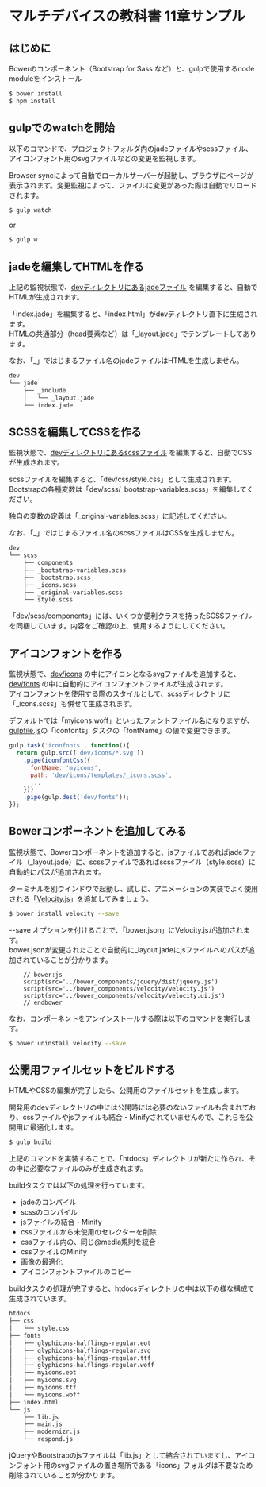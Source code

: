 # マルチデバイスの教科書 11章サンプル

## はじめに

Bowerのコンポーネント（Bootstrap for Sass など）と、gulpで使用するnode moduleをインストール

``` bash
$ bower install
$ npm install
```

## gulpでのwatchを開始

以下のコマンドで、プロジェクトフォルダ内のjadeファイルやscssファイル、アイコンフォント用のsvgファイルなどの変更を監視します。

Browser syncによって自動でローカルサーバーが起動し、ブラウザにページが表示されます。変更監視によって、ファイルに変更があった際は自動でリロードされます。

``` bash
$ gulp watch
```

 or

``` bash
$ gulp w
```

## jadeを編集してHTMLを作る

上記の監視状態で、[devディレクトリにあるjadeファイル](dev/jade) を編集すると、自動でHTMLが生成されます。

「index.jade」を編集すると、「index.html」がdevディレクトリ直下に生成されます。  
HTMLの共通部分（head要素など）は「_layout.jade」でテンプレートしてあります。

なお、「_」ではじまるファイル名のjadeファイルはHTMLを生成しません。

``` bash
dev
└── jade
    ├── _include
    │   └── _layout.jade
    └── index.jade
```

## SCSSを編集してCSSを作る

監視状態で、[devディレクトリにあるscssファイル](dev/scss) を編集すると、自動でCSSが生成されます。

scssファイルを編集すると、「dev/css/style.css」として生成されます。  
Bootstrapの各種変数は「dev/scss/_bootstrap-variables.scss」を編集してください。

独自の変数の定義は「_original-variables.scss」に記述してください。

なお、「_」ではじまるファイル名のscssファイルはCSSを生成しません。

``` bash
dev
└── scss
    ├── components
    ├── _bootstrap-variables.scss
    ├── _bootstrap.scss
    ├── _icons.scss
    ├── _original-variables.scss
    └── style.scss
```

「dev/scss/components」には、いくつか便利クラスを持ったSCSSファイルを同梱しています。内容をご確認の上、使用するようにしてください。

## アイコンフォントを作る

監視状態で、[dev/icons](dev/icons) の中にアイコンとなるsvgファイルを追加すると、[dev/fonts](dev/fonts) の中に自動的にアイコンフォントファイルが生成されます。  
アイコンフォントを使用する際のスタイルとして、scssディレクトリに「_icons.scss」も併せて生成されます。

デフォルトでは「myicons.woff」といったフォントファイル名になりますが、[gulpfile.js](gulpfile.js)の「iconfonts」タスクの「fontName」の値で変更できます。

``` js
gulp.task('iconfonts', function(){
  return gulp.src(['dev/icons/*.svg'])
    .pipe(iconfontCss({
      fontName: 'myicons',
      path: 'dev/icons/templates/_icons.scss',
      ...
    }))
    .pipe(gulp.dest('dev/fonts'));
});
```

## Bowerコンポーネントを追加してみる

監視状態で、Bowerコンポーネントを追加すると、jsファイルであればjadeファイル（_layout.jade）に、scssファイルであればscssファイル（style.scss）に自動的にパスが追加されます。

ターミナルを別ウインドウで起動し、試しに、アニメーションの実装でよく使用される「[Velocity.js](https://github.com/julianshapiro/velocity)」を追加してみましょう。

``` bash
$ bower install velocity --save
```

--save オプションを付けることで、「bower.json」にVelocity.jsが追加されます。  
bower.jsonが変更されたことで自動的に_layout.jadeにjsファイルへのパスが追加されていることが分かります。

``` jade
    // bower:js
    script(src='../bower_components/jquery/dist/jquery.js')
    script(src='../bower_components/velocity/velocity.js')
    script(src='../bower_components/velocity/velocity.ui.js')
    // endbower
```

なお、コンポーネントをアンインストールする際は以下のコマンドを実行します。

``` bash
$ bower uninstall velocity --save
```


## 公開用ファイルセットをビルドする

HTMLやCSSの編集が完了したら、公開用のファイルセットを生成します。

開発用のdevディレクトリの中には公開時には必要のないファイルも含まれており、cssファイルやjsファイルも結合・Minifyされていませんので、これらを公開用に最適化します。

``` bash
$ gulp build
```

上記のコマンドを実装することで、「htdocs」ディレクトリが新たに作られ、その中に必要なファイルのみが生成されます。

buildタスクでは以下の処理を行っています。

- jadeのコンパイル
- scssのコンパイル
- jsファイルの結合・Minify
- cssファイルから未使用のセレクターを削除
- cssファイル内の、同じ@media規則を統合
- cssファイルのMinify
- 画像の最適化
- アイコンフォントファイルのコピー

buildタスクの処理が完了すると、htdocsディレクトリの中は以下の様な構成で生成されています。

``` bash
htdocs
├── css
│   └── style.css
├── fonts
│   ├── glyphicons-halflings-regular.eot
│   ├── glyphicons-halflings-regular.svg
│   ├── glyphicons-halflings-regular.ttf
│   ├── glyphicons-halflings-regular.woff
│   ├── myicons.eot
│   ├── myicons.svg
│   ├── myicons.ttf
│   └── myicons.woff
├── index.html
└── js
    ├── lib.js
    ├── main.js
    ├── modernizr.js
    └── respond.js
```

jQueryやBootstrapのjsファイルは「lib.js」として結合されていますし、アイコンフォント用のsvgファイルの置き場所である「icons」フォルダは不要なため削除されていることが分かります。

